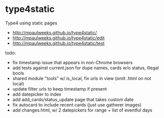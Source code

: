 # type4static
Type4 using static pages

- http://mpaulweeks.github.io/type4static/
- http://mpaulweeks.github.io/type4static/edit
- http://mpaulweeks.github.io/type4static/test

todo:
- fix timestamp issue that appears in non-Chrome browsers
- add tests against current.json for dupe names, cards w/o status, illegal bools
- shared module "tools" w/ is_local, fix urls in view (omit .html on not local)
- update filter urls to keep timestamp if present
- add datepicker to index
- add add_cards/status_update page that takes custom date
- fix autocard to include recent cards (just use gatherer images)
- add changes.html, w/ 2 datepickers for range + list of eventful days
